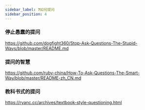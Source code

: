 ```yaml
---
sidebar_label: ❓如何提问
sidebar_position: 4
---
```


### 停止愚蠢的提问

<https://github.com/dogfight360/Stop-Ask-Questions-The-Stupid-Ways/blob/master/README.md>

### 提问的智慧

<https://github.com/ruby-china/How-To-Ask-Questions-The-Smart-Way/blob/master/README-zh_CN.md>

### 教科书式的提问

<https://ryanc.cc/archives/textbook-style-questioning.html>